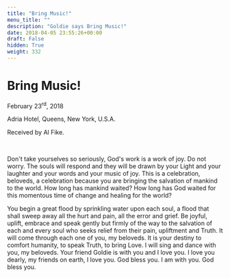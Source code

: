 ```yaml
---
title: "Bring Music!"
menu_title: ""
description: "Goldie says Bring Music!"
date: 2018-04-05 23:55:26+00:00
draft: False
hidden: True
weight: 332
---
```

# Bring Music!

February 23<sup>rd</sup>, 2018

Adria Hotel, Queens, New York, U.S.A.

Received by Al Fike.

 

Don't take yourselves so seriously, God's work is a work of joy. Do not worry. The souls will respond and they will be drawn by your Light and your laughter and your words and your music of joy. This is a celebration, beloveds, a celebration because you are bringing the salvation of mankind to the world. How long has mankind waited? How long has God waited for this momentous time of change and healing for the world?

You begin a great flood by sprinkling water upon each soul, a flood that shall sweep away all the hurt and pain, all the error and grief. Be joyful, uplift, embrace and speak gently but firmly of the way to the salvation of each and every soul who seeks relief from their pain, upliftment and Truth. It will come through each one of you, my beloveds. It is your destiny to comfort humanity, to speak Truth, to bring Love. I will sing and dance with you, my beloveds. Your friend Goldie is with you and I love you. I love you dearly, my friends on earth, I love you. God bless you. I am with you. God bless you.